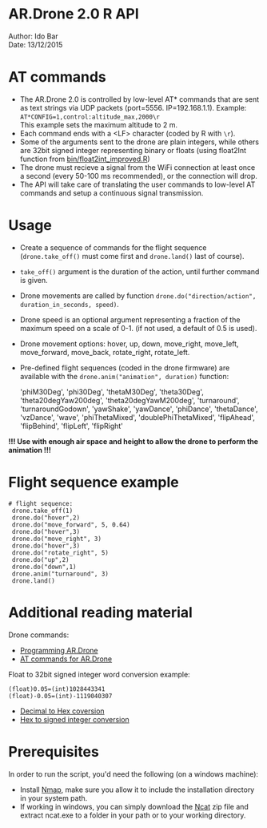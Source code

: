 AR.Drone 2.0 R API
========================================================
Author: Ido Bar  
Date: 13/12/2015

AT commands
========================================================

- The AR.Drone 2.0 is controlled by low-level AT* commands that are sent as text strings via UDP packets (port=5556. IP=192.168.1.1).
Example: ```AT*CONFIG=1,control:altitude_max,2000\r```  
This example sets the maximum altitude to 2 m.
- Each command ends with a \<LF\> character (coded by R with ```\r```).
- Some of the arguments sent to the drone are plain integers, while others are 32bit signed integer representing binary or floats (using float2Int function from [bin/float2int_improved.R](bin/float2int_improved.R))
- The drone must recieve a signal from the WiFi connection at least once a second (every 50-100 ms recommended), or the connection will drop.
- The API will take care of translating the user commands to low-level AT commands and setup a continuous signal transmission.

Usage
========================================================
- Create a sequence of commands for the flight sequence (```drone.take_off()``` must come first and ```drone.land()``` last of course).
- ```take_off()``` argument is the duration of the action, until further command is given.
- Drone movements are called by function ```drone.do("direction/action", duration_in_seconds, speed)```.
- Drone speed is an optional argument representing a fraction of the maximum speed on a scale of 0-1. (if not used, a default of 0.5 is used). 
- Drone movement options: hover, up, down, move_right, move_left, move_forward, move_back, rotate_right, rotate_left.
- Pre-defined flight sequences (coded in the drone firmware) are available with the ```drone.anim("animation", duration)``` function:
  
  'phiM30Deg', 'phi30Deg', 'thetaM30Deg', 'theta30Deg', 'theta20degYaw200deg',
  'theta20degYawM200deg', 'turnaround', 'turnaroundGodown', 'yawShake',
  'yawDance', 'phiDance', 'thetaDance', 'vzDance', 'wave', 'phiThetaMixed',
  'doublePhiThetaMixed', 'flipAhead', 'flipBehind', 'flipLeft', 'flipRight'  
  
 **!!! Use with enough air space and height to allow the drone to perform the animation !!!**
 
Flight sequence example
========================================================
 ```
 # flight sequence:
  drone.take_off(1)
  drone.do("hover",2)
  drone.do("move_forward", 5, 0.64)
  drone.do("hover",3)
  drone.do("move_right", 3)
  drone.do("hover",3)
  drone.do("rotate_right", 5)
  drone.do("up",2)
  drone.do("down",1)
  drone.anim("turnaround", 3)
  drone.land()  
```

Additional reading material
========================================================
Drone commands:
- [Programming AR.Drone](http://www.robotappstore.com/Knowledge-Base/Programming-ARDrone/101.html)
- [AT commands for AR.Drone](https://abstract.cs.washington.edu/~shwetak/classes/ee472/assignments/lab4/drone_api.pdf)  

Float to 32bit signed integer word conversion example:
```
(float)0.05=(int)1028443341  
(float)-0.05=(int)-1119040307
```
- [Decimal to Hex coversion](http://www.h-schmidt.net/FloatConverter/IEEE754.html)
- [Hex to signed integer conversion](http://www.binaryconvert.com/convert_signed_int.html)

Prerequisites
========================================================

In order to run the script, you'd need the following (on a windows machine):

- Install [Nmap](https://nmap.org/download.html), make sure you allow it to include the installation directory in your system path.
- If working in windows, you can simply download the [Ncat](http://nmap.org/dist/ncat-portable-5.59BETA1.zip) zip file and extract ncat.exe to a folder in your path or to your working directory.
